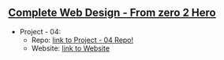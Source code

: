 [Complete Web Design - From zero 2 Hero](https://github.com/siddiquinoor/courses-complete-web-design-from-zero-2-hero)
--------------------------------------
- Project - 04:
  - Repo: [link to Project - 04 Repo!](https://github.com/siddiquinoor/courses-complete-web-design-project-04)
  - Website: [link to Website](https://siddiquinoor.github.io/courses-complete-web-design-project-04)
